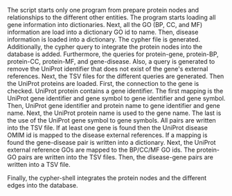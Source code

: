 The script starts only one program from prepare protein nodes and relationships to the different other entities.
The program starts loading all gene information into dictionaries.
Next, all the GO (BP, CC, and MF) information are load into a dictionary  GO id to name.
Then, disease information is loaded into a dictionary.
The cypher file is generated. Additionally, the cypher query to integrate the protein nodes into the database is added. Furthermore, the queries for protein-gene, protein-BP, protein-CC, protein-MF, and gene-disease. Also, a query is generated to remove the UniProt identifier that does not exist of the gene's external references.
Next, the TSV files for the different queries are generated.
Then the UniProt proteins are loaded.
First, the connection to the gene is checked. UniProt protein contains a gene identifier. The first mapping is the UniProt gene identifier and gene symbol to gene identifier and gene symbol. Then, UniProt gene identifier and protein name to gene identifier and gene name. Next, the UniProt protein name is used to the gene name.  The last is the use of the UniProt gene symbol to gene symbols. All pairs are written into the TSV file.
If at least one gene is found then the UniProt disease OMIM id is mapped to the disease external references. If a mapping is found the gene-disease pair is written into a dictionary.
Next, the UniProt external reference GOs are mapped to the BP/CC/MF GO ids. The protein-GO pairs are written into the TSV files.
Then, the disease-gene pairs are written into a TSV file.

Finally, the cypher-shell integrates the protein nodes and the different edges into the database.


